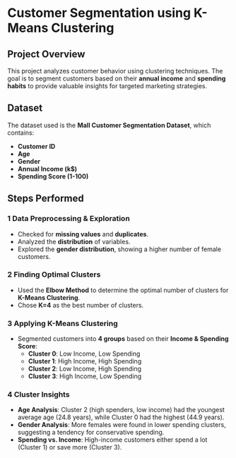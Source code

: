 # **Customer Segmentation using K-Means Clustering**  

## **Project Overview**  
This project analyzes customer behavior using clustering techniques. The goal is to segment customers based on their **annual income** and **spending habits** to provide valuable insights for targeted marketing strategies.  

## **Dataset**  
The dataset used is the **Mall Customer Segmentation Dataset**, which contains:  
- **Customer ID**  
- **Age**  
- **Gender**  
- **Annual Income (k$)**  
- **Spending Score (1-100)**  

## **Steps Performed**  

### **1️ Data Preprocessing & Exploration**  
- Checked for **missing values** and **duplicates**.  
- Analyzed the **distribution** of variables.  
- Explored the **gender distribution**, showing a higher number of female customers.  

### **2️ Finding Optimal Clusters**  
- Used the **Elbow Method** to determine the optimal number of clusters for **K-Means Clustering**.  
- Chose **K=4** as the best number of clusters.  

### **3️ Applying K-Means Clustering**  
- Segmented customers into **4 groups** based on their **Income & Spending Score**:  
  - **Cluster 0**: Low Income, Low Spending  
  - **Cluster 1**: High Income, High Spending  
  - **Cluster 2**: Low Income, High Spending  
  - **Cluster 3**: High Income, Low Spending 

### **4️ Cluster Insights**  
- **Age Analysis**: Cluster 2 (high spenders, low income) had the youngest average age (24.8 years), while Cluster 0 had the highest (44.9 years).  
- **Gender Analysis**: More females were found in lower spending clusters, suggesting a tendency for conservative spending.  
- **Spending vs. Income**: High-income customers either spend a lot (Cluster 1) or save more (Cluster 3).  
 
